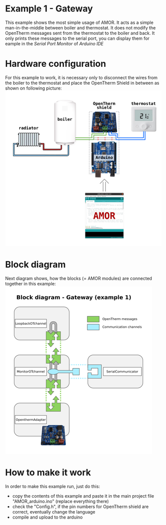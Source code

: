 # Example 1 - Gateway
This example shows the most simple usage of AMOR. It acts as a simple man-in-the-middle between boiler and thermostat. It does not modify the OpenTherm messages sent from the thermostat to the boiler and back. It only prints these messages to the serial port, you can display them for eample in the *Serial Port Monitor* of *Arduino IDE*

# Hardware configuration
For this example to work, it is necessary only to disconnect the wires from the boiler to the thermostat and place the OpenTherm Shield in between as shown on following picture:
![Schematic of hardware configuration for AMOR example no.1 - gateway](../../docs/schematic_gateway.png)

# Block diagram
Next diagram shows, how the blocks (= AMOR modules) are connected together in this example:
![Block diagram of AMOR modules for example no.1 - gateway](../../docs/block_diagram_gateway.png)

# How to make it work
In order to make this example run, just do this:
* copy the contents of this example and paste it in the main project file "AMOR_arduino.ino" (replace everything there)
* check the "Config.h", if the pin numbers for OpenTherm shield are correct, eventually change the language
* compile and upload to the arduino

